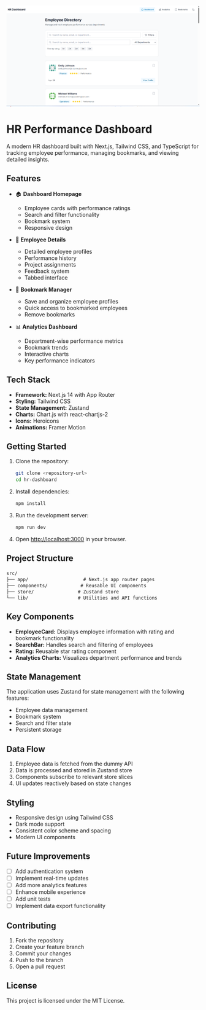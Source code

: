 ![image alt](https://github.com/munagalamose/flam-assginment/blob/01a3911d0dfb4dc39108d870b9e4101369791059/Screenshot%202025-06-05%20103125.png)



# HR Performance Dashboard

A modern HR dashboard built with Next.js, Tailwind CSS, and TypeScript for tracking employee performance, managing bookmarks, and viewing detailed insights.

## Features

- 🏠 **Dashboard Homepage**
  - Employee cards with performance ratings
  - Search and filter functionality
  - Bookmark system
  - Responsive design

- 👤 **Employee Details**
  - Detailed employee profiles
  - Performance history
  - Project assignments
  - Feedback system
  - Tabbed interface

- 📌 **Bookmark Manager**
  - Save and organize employee profiles
  - Quick access to bookmarked employees
  - Remove bookmarks

- 📊 **Analytics Dashboard**
  - Department-wise performance metrics
  - Bookmark trends
  - Interactive charts
  - Key performance indicators

## Tech Stack

- **Framework:** Next.js 14 with App Router
- **Styling:** Tailwind CSS
- **State Management:** Zustand
- **Charts:** Chart.js with react-chartjs-2
- **Icons:** Heroicons
- **Animations:** Framer Motion

## Getting Started

1. Clone the repository:
   ```bash
   git clone <repository-url>
   cd hr-dashboard
   ```

2. Install dependencies:
   ```bash
   npm install
   ```

3. Run the development server:
   ```bash
   npm run dev
   ```

4. Open [http://localhost:3000](http://localhost:3000) in your browser.

## Project Structure

```
src/
├── app/                    # Next.js app router pages
├── components/            # Reusable UI components
├── store/                # Zustand store
└── lib/                  # Utilities and API functions
```

## Key Components

- **EmployeeCard:** Displays employee information with rating and bookmark functionality
- **SearchBar:** Handles search and filtering of employees
- **Rating:** Reusable star rating component
- **Analytics Charts:** Visualizes department performance and trends

## State Management

The application uses Zustand for state management with the following features:
- Employee data management
- Bookmark system
- Search and filter state
- Persistent storage

## Data Flow

1. Employee data is fetched from the dummy API
2. Data is processed and stored in Zustand store
3. Components subscribe to relevant store slices
4. UI updates reactively based on state changes

## Styling

- Responsive design using Tailwind CSS
- Dark mode support
- Consistent color scheme and spacing
- Modern UI components

## Future Improvements

- [ ] Add authentication system
- [ ] Implement real-time updates
- [ ] Add more analytics features
- [ ] Enhance mobile experience
- [ ] Add unit tests
- [ ] Implement data export functionality

## Contributing

1. Fork the repository
2. Create your feature branch
3. Commit your changes
4. Push to the branch
5. Open a pull request

## License

This project is licensed under the MIT License. 

